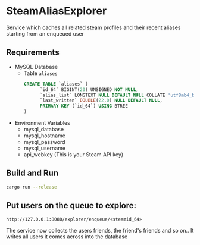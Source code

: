 # SteamAliasExplorer
Service which caches all related steam profiles and their recent aliases starting from an enqueued user


## Requirements
 * MySQL Database
     * Table `aliases`
         ```SQL
         CREATE TABLE `aliases` (
	           `id_64` BIGINT(20) UNSIGNED NOT NULL,
	           `alias_list` LONGTEXT NULL DEFAULT NULL COLLATE 'utf8mb4_bin',
	           `last_written` DOUBLE(22,0) NULL DEFAULT NULL,
	           PRIMARY KEY (`id_64`) USING BTREE
         )
         ```
 * Environment Variables
      * mysql_database
      * mysql_hostname
      * mysql_password
      * mysql_username
      * api_webkey (This is your Steam API key)

## Build and Run
```bash
cargo run --release
```

## Put users on the queue to explore:

```
http://127.0.0.1:8080/explorer/enqueue/<steamid_64>
```

The service now collects the users friends, the friend's friends and so on..
It writes all users it comes across into the database
